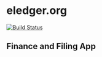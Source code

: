 eledger.org
==============

[![Build Status](https://travis-ci.org/eledger-org/eledger.svg?branch=master)](https://travis-ci.org/eledger-org/eledger)

Finance and Filing App
--------------

